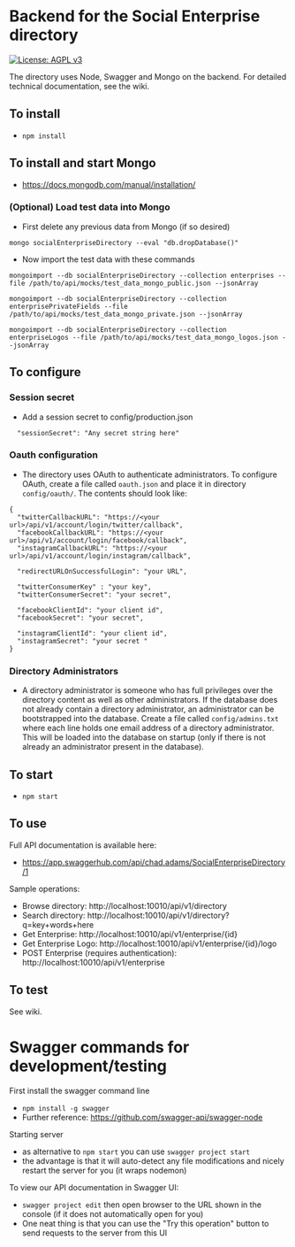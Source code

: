# Backend for the Social Enterprise directory

[![License: AGPL v3](https://img.shields.io/badge/License-AGPL%20v3-blue.svg)](http://www.gnu.org/licenses/agpl-3.0)

The directory uses Node, Swagger and Mongo on the backend.
For detailed technical documentation, see the wiki.

## To install
* `npm install`

## To install and start Mongo
* https://docs.mongodb.com/manual/installation/

### (Optional) Load test data into Mongo
* First delete any previous data from Mongo (if so desired)

 `mongo socialEnterpriseDirectory --eval "db.dropDatabase()"`
* Now import the test data with these commands

 `mongoimport --db socialEnterpriseDirectory --collection enterprises --file /path/to/api/mocks/test_data_mongo_public.json --jsonArray`

 `mongoimport --db socialEnterpriseDirectory --collection enterprisePrivateFields --file /path/to/api/mocks/test_data_mongo_private.json --jsonArray`

  `mongoimport --db socialEnterpriseDirectory --collection enterpriseLogos --file /path/to/api/mocks/test_data_mongo_logos.json --jsonArray`

## To configure

### Session secret
* Add a session secret to config/production.json
```
  "sessionSecret": "Any secret string here"
```

### Oauth configuration
* The directory uses OAuth to authenticate administrators. To configure OAuth, create a file called `oauth.json` and place it in directory `config/oauth/`. The contents should look like:

```
{
  "twitterCallbackURL": "https://<your url>/api/v1/account/login/twitter/callback",
  "facebookCallbackURL": "https://<your url>/api/v1/account/login/facebook/callback",
  "instagramCallbackURL": "https://<your url>/api/v1/account/login/instagram/callback",

  "redirectURLOnSuccessfulLogin": "your URL",

  "twitterConsumerKey" : "your key",
  "twitterConsumerSecret": "your secret",

  "facebookClientId": "your client id",
  "facebookSecret": "your secret",

  "instagramClientId": "your client id",
  "instagramSecret": "your secret "
}
```

### Directory Administrators
* A directory administrator is someone who has full privileges over the directory content as well as other administrators. If the database does not already contain a directory administrator, an administrator can be bootstrapped into the database.
Create a file called `config/admins.txt` where each line holds one email address of a directory administrator. This will be loaded into the database on startup (only if there is not already an administrator present in the database).

## To start
* `npm start`

## To use
Full API documentation is available here:
* https://app.swaggerhub.com/api/chad.adams/SocialEnterpriseDirectory/1

Sample operations:
* Browse directory: http://localhost:10010/api/v1/directory
* Search directory: http://localhost:10010/api/v1/directory?q=key+words+here
* Get Enterprise: http://localhost:10010/api/v1/enterprise/{id}
* Get Enterprise Logo: http://localhost:10010/api/v1/enterprise/{id}/logo
* POST Enterprise (requires authentication): http://localhost:10010/api/v1/enterprise

## To test
See wiki.

# Swagger commands for development/testing
First install the swagger command line
* `npm install -g swagger`
* Further reference: https://github.com/swagger-api/swagger-node

Starting server
* as alternative to `npm start` you can use `swagger project start`
* the advantage is that it will auto-detect any file modifications and nicely restart the server for you (it wraps nodemon)

To view our API documentation in Swagger UI:
* `swagger project edit` then open browser to the URL shown in the console (if it does not automatically open for you)
* One neat thing is that you can use the "Try this operation" button to send requests to the server from this UI
